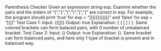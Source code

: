 Parenthesis Checker
Given an expression string exp. Examine whether the pairs and the orders of “{“,”}”,”(“,”)”,”[“,”]” are correct in exp. For example, the program should print ‘true’ for exp = “[()]{}{[()()]()}” and ‘false’ for exp = “[(])”
Test Case 1:
Input:
{([])}
Output:
true
Explanation:
{ ( [ ] ) }. Same colored brackets can form
balaced pairs, with 0 number of
unbalanced bracket.
Test Case 2:
Input:
()
Output:
true
Explanation:
(). Same bracket can form balanced pairs,
and here only 1 type of bracket is
present and in balanced way.

